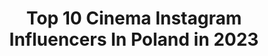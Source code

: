 ---
title: Top 10 Cinema Instagram Influencers In Poland in 2023
description: >-
  Find top cinema Instagram influencers in Poland in 2023. Most popular hashtags: #cinematography #illustration #cinema4d #realismag.
platform: Instagram
hits: 82
text_top: Identify the most popular Instagram accounts on inBeat.
text_bottom: Our search engine has 82 Instagram influencers like this in Poland for you to collaborate.
profiles:
  - username: "benedict_spence_dop"
    fullname: >-
      Benedict Spence
    bio: >-
      Cinematographer. Londoner. Mumbler. Represented by @vision.artists U.S. drama @innovativeartists
    location: "Poland"
    followers: 38045
    engagement: 754
    commentsToLikes: 0.021608
    id: ck5c0z0i0u4ft0i11ztekc224
    verified: false
    hashtags: "#inmyskin"
  - username: "s_zrodlowski"
    fullname: >-
      Szymon Źródłowski
    bio: >-
      Photographer | Cinematographer | Based in Warsaw, Poland | Contact: zrodlowskiszymon@gmail.com |
    location: "Poland"
    followers: 14003
    engagement: 774
    commentsToLikes: 0.014742
    id: ck5bzemg0qzpf0i1157qpcxdo
    verified: false
    hashtags: "#kwiatkowski, #gmaster, #a7riv, #sonyalpha"
  - username: "pawelzalejski"
    fullname: >-
      P A W E Ł  Z A L E J S K I
    bio: >-
      Cinematographer and Photographer Ambasador Zhiyun Voigtlander Support Focus Nordic F-stop Lexar Peakdesign 🏠 Podhale
    location: "Poland"
    followers: 23241
    engagement: 597
    commentsToLikes: 0.020353
    id: ck8swkhdbee3n0j78435klnw6
    verified: false
    hashtags: "#tatrymountains, #podr, #tatrasadventures, #podrozemaleiduze"
  - username: "giepetv"
    fullname: >-
      GRZEGORZ PΛJΛK
    bio: >-
      Cinematographer / Photographer @szczyrkaido @beerduro www.giepe.tv
    location: "Poland"
    followers: 5775
    engagement: 806
    commentsToLikes: 0.036915
    id: ck6u9c3yqwoq90j711oplwywi
    verified: false
    hashtags: "#ourcamplife, #roamtheplanet, #shooting, #lifeofadventure"
  - username: "stashek_horodecki"
    fullname: >-
      Stanisław Horodecki
    bio: >-
      | Gdynia Film School graduated in 2018 | Cinematography | Represented by @pointof.you agency | stasheksb@gmail.com | Showreel:
    location: "Poland"
    followers: 8227
    engagement: 969
    commentsToLikes: 0.008759
    id: ck0w5w12o5p6s0i192itx2jmc
    verified: false
    hashtags: "#onbooooooom, #verybusymag, #ifyouleave, #weltraumzine"
  - username: "kiszka.ziemniaczana"
    fullname: >-
      Ewelina co robi super krupnik
    bio: >-
      Gotuj ze mną na story, zanim ci zwiędną kalafiory! ✨100 zapisanych przepisów w wyróżnionych relacjach ✨ i cała masa zwariowanych obrazków poniżej 🎥
    location: "Poland"
    followers: 12722
    engagement: 918
    commentsToLikes: 0.075311
    id: ck9wddti2f6xz0j782p75wplw
    verified: false
    hashtags: "#coreczkimamusi, #napla, #discoveredit, #creativevideo"
  - username: "danielremian"
    fullname: >-
      DANIEL REMIAN
    bio: >-
      Nocturnal animal. ⚡
    location: "Poland"
    followers: 8908
    engagement: 1229
    commentsToLikes: 0.031260
    id: ck0w1d8yzis780i193pkccut1
    verified: false
    hashtags: "#n8zine, #apricotmagazine, #onearthmagazine, #espritmag"
  - username: "wes_cream"
    fullname: >-
      Wes L Cockx
    bio: >-
      ▪️Illustration, Typography & Motion ▪️Brooklyn, NYC 🇺🇸/🇧🇪 ▪️Inquiries on wes@cream3d.com ▪️NO DM please ▪️Image licensing @avant_form ▪️Prints on:
    location: "Poland"
    followers: 20771
    engagement: 399
    commentsToLikes: 0.018578
    id: ck8t3a2h92hs30j786kyc1z3a
    verified: false
    hashtags: "#magicfabricblog, #supersequential, #redshift, #c4d"
  - username: "motionhead"
    fullname: >-
      Charlie Rizek
    bio: >-
      TRINITY|Steadicam|Camera Op ARRI CSS specialist 🇬🇧UK based - works globally 🌍
    location: "Poland"
    followers: 3604
    engagement: 1199
    commentsToLikes: 0.050026
    id: ck5hpm1bxrky90i1134xgwqwt
    verified: false
    hashtags: "#cameraoperator, #arritrinityoperator, #trinity, #arriminilf"
  - username: "krol.jpg"
    fullname: >-
      Mateusz Król
    bio: >-
      3d artist based in 🇵🇱 Warsaw available for freelance 🌎 contact: 📩 me@mateuszkrol.com
    location: "Poland"
    followers: 7322
    engagement: 535
    commentsToLikes: 0.039131
    id: ck0u74grr3pn00i19iaw6pz9p
    verified: false
    hashtags: "#abstract, #cgi, #octane, #3dart"
---